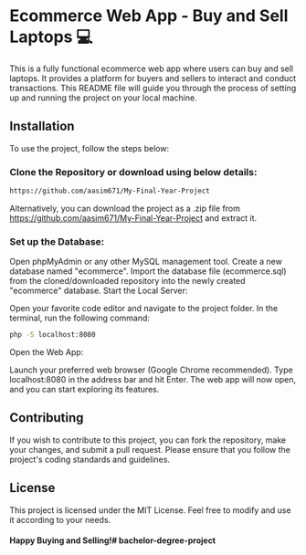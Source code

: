 # Ecommerce Web App - Buy and Sell Laptops 💻
This is a fully functional ecommerce web app where users can buy and sell laptops. It provides a platform for buyers and sellers to interact and conduct transactions. This README file will guide you through the process of setting up and running the project on your local machine.

## Installation
To use the project, follow the steps below:

### Clone the Repository or download using below details:

```bash
https://github.com/aasim671/My-Final-Year-Project
```
Alternatively, you can download the project as a .zip file from https://github.com/aasim671/My-Final-Year-Project and extract it.

### Set up the Database:

Open phpMyAdmin or any other MySQL management tool.
Create a new database named "ecommerce".
Import the database file (ecommerce.sql) from the cloned/downloaded repository into the newly created "ecommerce" database.
Start the Local Server:

Open your favorite code editor and navigate to the project folder.
In the terminal, run the following command:
```bash
php -S localhost:8080
```
Open the Web App:

Launch your preferred web browser (Google Chrome recommended).
Type localhost:8080 in the address bar and hit Enter.
The web app will now open, and you can start exploring its features.

## Contributing
If you wish to contribute to this project, you can fork the repository, make your changes, and submit a pull request. Please ensure that you follow the project's coding standards and guidelines.

## License
This project is licensed under the MIT License. Feel free to modify and use it according to your needs.


#### Happy Buying and Selling!# bachelor-degree-project
